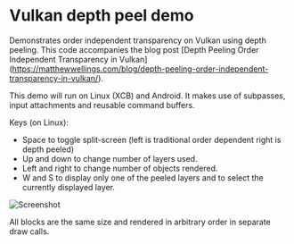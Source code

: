 # Vulkan depth peel demo
Demonstrates order independent transparency on Vulkan using depth peeling. This code accompanies the blog post [Depth Peeling Order Independent Transparency in Vulkan] (https://matthewwellings.com/blog/depth-peeling-order-independent-transparency-in-vulkan/).

This demo will run on Linux (XCB) and Android. It makes use of subpasses, input attachments and reusable command buffers.

Keys (on Linux):
- Space to toggle split-screen (left is traditional order dependent right is depth peeled)
- Up and down to change number of layers used.
- Left and right to change number of objects rendered.
- W and S to display only one of the peeled layers and to select the currently displayed layer.

![Screenshot](https://github.com/openforeveryone/VulkanDepthPeel/blob/master/ScreenShot.png "Screenshot")

All blocks are the same size and rendered in arbitrary order in separate draw calls.
